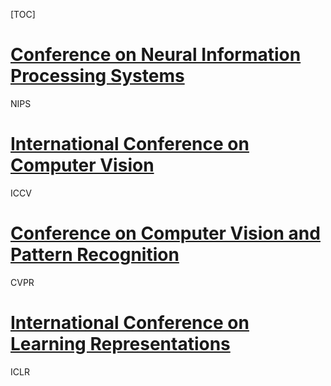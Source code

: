 [TOC]

# [Conference on Neural Information Processing Systems](https://en.wikipedia.org/wiki/Conference_on_Neural_Information_Processing_Systems)

NIPS
# [International Conference on Computer Vision](https://en.wikipedia.org/wiki/International_Conference_on_Computer_Vision)

ICCV

# [Conference on Computer Vision and Pattern Recognition](https://en.wikipedia.org/wiki/Conference_on_Computer_Vision_and_Pattern_Recognition)

CVPR


# [International Conference on Learning Representations](https://en.wikipedia.org/wiki/International_Conference_on_Learning_Representations)

ICLR